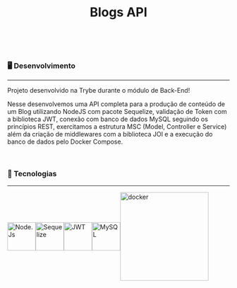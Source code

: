 <h1 align="center">Blogs API</h1>
</br>
</br>
</br>
<h3>🖥️ Desenvolvimento</h3>

------------

<p>Projeto desenvolvido na <a hrefo=https://www.betrybe.com>Trybe</a> durante o módulo de Back-End!</p>
<p>Nesse desenvolvemos uma API completa para a produção de conteúdo de um Blog utilizando NodeJS com pacote Sequelize, validação de Token com a biblioteca JWT, conexão com banco de dados MySQL seguindo os princípios REST, exercitamos a estrutura MSC (Model, Controller e Service) além da criação de middlewares com a biblioteca JOI e a execução do banco de dados pelo Docker Compose.</p>

</br>
<h3>🦾 Tecnologias</h3>

------------

<div style="display: flex; align-items: center; justify-content: space-between; width: 260px">
<img src="https://nodejs.org/static/images/logo.svg" width="64px" alt="Node.Js">
<img src="https://sequelize.org/img/logo.svg" width="64px" alt="Sequelize">
<img src="https://jwt.io/img/pic_logo.svg" width="64px" alt="JWT">
<img src="https://cdn3.emoji.gg/emojis/3046_MySQL.png" width="64px" alt="MySQL">
<img src="https://www.docker.com/wp-content/uploads/2022/01/Docker-Logo-White-RGB_Horizontal-730x189-1.png.webp" style="width: 200px" alt="docker"/>
</div>
